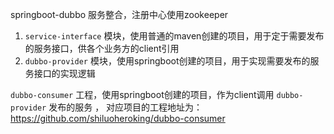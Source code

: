 springboot-dubbo 服务整合，注册中心使用zookeeper

1. `service-interface` 模块，使用普通的maven创建的项目，用于定于需要发布的服务接口，供各个业务方的client引用
2. `dubbo-provider` 模块，使用springboot创建的项目，用于实现需要发布的服务接口的实现逻辑

`dubbo-consumer` 工程，使用springboot创建的项目，作为client调用 `dubbo-provider` 发布的服务 ，
对应项目的工程地址为：https://github.com/shiluoheroking/dubbo-consumer
